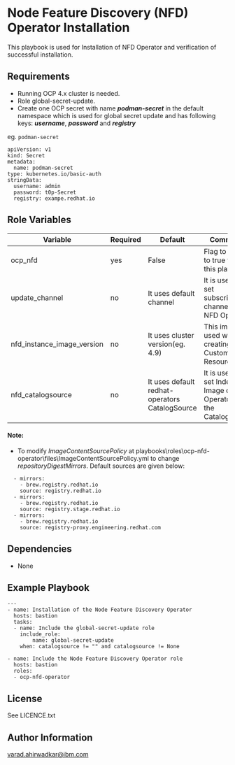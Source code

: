 Node Feature Discovery (NFD) Operator Installation
=========
This playbook is used for Installation of NFD Operator and verification of successful installation.


Requirements
------------

 - Running OCP 4.x cluster is needed.
 - Role global-secret-update.
 - Create one OCP secret with name ***podman-secret***  in the default namespace which is used for global secret update and has following keys:
   ***username***, ***password***  and ***registry***  

eg. `podman-secret`
```
apiVersion: v1
kind: Secret
metadata:
  name: podman-secret
type: kubernetes.io/basic-auth
stringData:
  username: admin
  password: t0p-Secret
  registry: exampe.redhat.io
```


Role Variables
--------------

| Variable                    | Required | Default                                    | Comments                                            |
|-----------------------------|----------|--------------------------------------------|-----------------------------------------------------|
| ocp_nfd  |yes | False| Flag to be set to true to run this playbook |
| update_channel  | no | It uses default channel | It is used to set subscription channel for NFD Operator |
| nfd_instance_image_version  | no | It uses cluster version(eg. 4.9) |This image is used while creating NFD Custom Resource |
| nfd_catalogsource  | no | It uses default redhat-operators CatalogSource | It is used to set Index-Image of NFD Operator in the CatalogSource |

#### Note:

- To modify  *ImageContentSourcePolicy* at playbooks\roles\ocp-nfd-operator\files\ImageContentSourcePolicy.yml to change *repositoryDigestMirrors*. 
Default sources are given below:  
```
  - mirrors:
    - brew.registry.redhat.io
    source: registry.redhat.io
  - mirrors:
    - brew.registry.redhat.io
    source: registry.stage.redhat.io
  - mirrors:
    - brew.registry.redhat.io
    source: registry-proxy.engineering.redhat.com
```

Dependencies
------------

 - None

Example Playbook
----------------
```
---
- name: Installation of the Node Feature Discovery Operator
  hosts: bastion
  tasks:
  - name: Include the global-secret-update role
    include_role:
        name: global-secret-update
    when: catalogsource != "" and catalogsource != None

- name: Include the Node Feature Discovery Operator role
  hosts: bastion
  roles:
  - ocp-nfd-operator
```
License
-------

See LICENCE.txt

Author Information
------------------

varad.ahirwadkar@ibm.com


